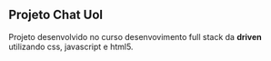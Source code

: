 ## Projeto Chat Uol

Projeto desenvolvido no curso desenvovimento full stack da **driven** utilizando css, javascript e html5.
